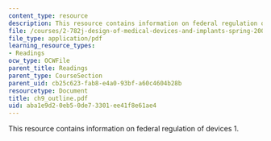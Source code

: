 ```yaml
---
content_type: resource
description: This resource contains information on federal regulation of devices 1.
file: /courses/2-782j-design-of-medical-devices-and-implants-spring-2006/aba1e9d20eb50de73301ee41f8e61ae4_ch9_outline.pdf
file_type: application/pdf
learning_resource_types:
- Readings
ocw_type: OCWFile
parent_title: Readings
parent_type: CourseSection
parent_uid: cb25c623-fab8-e4a0-93bf-a60c4604b28b
resourcetype: Document
title: ch9_outline.pdf
uid: aba1e9d2-0eb5-0de7-3301-ee41f8e61ae4
---
```

This resource contains information on federal regulation of devices 1.

